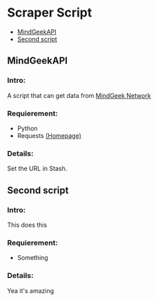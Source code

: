 # Scraper Script

- [MindGeekAPI](#MindGeekAPI)
- [Second script](#my-second-title)
## MindGeekAPI
### Intro:
A script that can get data from [MindGeek Network](https://www.thebestporn.com/review_company.html?id=2768)
### Requierement:
- Python
- Requests [(Homepage)](https://requests.readthedocs.io/en/latest/user/install/#install)
### Details:
Set the URL in Stash.

## Second script
### Intro:
This does this
### Requierement:
- Something
### Details:
Yea it's amazing
